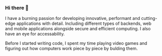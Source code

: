 ### Hi there 👋

I have a burning passion for developing innovative, performant and cutting-edge applications with detail. Including different types of backends, web and mobile applications alongside secure and efficient computing. I also have an eye for accessability.

Before I started writing code, I spent my time playing video games and figuring out how computers work piece by piece by bulding them.
